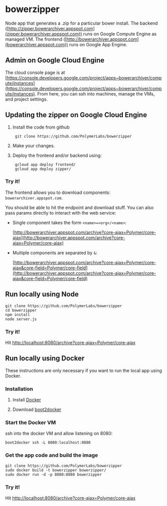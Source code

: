 bowerzipper
=============

Node app that generates a .zip for a particular bower install. The backend ([http://zipper.bowerarchiver.appspot.com](zipper.bowerarchiver.appspot.com)) runs on Google Compute Engine as managed VM. The frontend ([http://bowerarchiver.appspot.com](bowerarchiver.appspot.com)) runs on Google App Engine.

## Admin on Google Cloud Engine

The cloud console page is at [https://console.developers.google.com/project/apps~bowerarchiver/compute/instances](https://console.developers.google.com/project/apps~bowerarchiver/compute/instances). From here, you can ssh into machines, manage the VMs, and project settings.

## Updating the zipper on Google Cloud Engine

1. Install the code from github

        git clone https://github.com/PolymerLabs/bowerzipper

2. Make your changes.

3. Deploy the frontend and/or backend using:

        gcloud app deploy frontend/
        gcloud app deploy zipper/

### Try it!

The frontend allows you to download components: `bowerarchiver.appspot.com`. 

You should be able to hit the endpoint and download stuff. You can also pass params directly to interact with the web service:

- Single component takes the form `<name>=<org>/<name>`:

    [http://bowerarchiver.appspot.com/archive?core-ajax=Polymer/core-ajax](http://bowerarchiver.appspot.com/archive?core-ajax=Polymer/core-ajax)

- Multiple components are separated by `&`:

    [http://bowerarchiver.appspot.com/archive?core-ajax=Polymer/core-ajax&core-field=Polymer/core-field](http://bowerarchiver.appspot.com/archive?core-ajax=Polymer/core-ajax&core-field=Polymer/core-field)

## Run locally using Node

    git clone https://github.com/PolymerLabs/bowerzipper
    cd bowerzipper
    npm install
    node server.js

### Try it!

Hit [http://localhost:8080/archive?core-ajax=Polymer/core-ajax](http://localhost:8080/archive?core-ajax=Polymer/core-ajax)

## Run locally using Docker

These instructions are only necessary if you want to run the local app using Docker.

### Installation

1. Install [Docker](http://docs.docker.com/installation/mac/)

2. Download [boot2docker](https://github.com/boot2docker/osx-installer/releases)

### Start the Docker VM

ssh into the docker VM and allow listening on 8080:

    boot2docker ssh -L 8080:localhost:8080

### Get the app code and build the image

    git clone https://github.com/PolymerLabs/bowerzipper
    sudo docker build -t bowerzipper bowerzipper/
    sudo docker run -d -p 8080:8080 bowerzipper

### Try it!

Hit [http://localhost:8080/archive?core-ajax=Polymer/core-ajax](http://localhost:8080/archive?core-ajax=Polymer/core-ajax)
